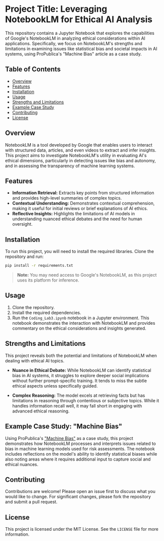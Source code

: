 # Project Title: Leveraging NotebookLM for Ethical AI Analysis

This repository contains a Jupyter Notebook that explores the capabilities of Google's NotebookLM in analyzing ethical considerations within AI applications. Specifically, we focus on NotebookLM's strengths and limitations in examining issues like statistical bias and societal impacts in AI systems, using ProPublica's "Machine Bias" article as a case study.

## Table of Contents
- [Overview](#overview)
- [Features](#features)
- [Installation](#installation)
- [Usage](#usage)
- [Strengths and Limitations](#strengths-and-limitations)
- [Example Case Study](#example-case-study)
- [Contributing](#contributing)
- [License](#license)

## Overview
NotebookLM is a tool developed by Google that enables users to interact with structured data, articles, and even videos to extract and infer insights. This project aims to investigate NotebookLM's utility in evaluating AI's ethical dimensions, particularly in detecting issues like bias and autonomy, and in assessing the transparency of machine learning systems.

## Features
- **Information Retrieval:** Extracts key points from structured information and provides high-level summaries of complex topics.
- **Contextual Understanding:** Demonstrates contextual comprehension, making it useful for initial reviews or brief explanations of AI ethics.
- **Reflective Insights:** Highlights the limitations of AI models in understanding nuanced ethical debates and the need for human oversight.

## Installation
To run this project, you will need to install the required libraries. Clone the repository and run:

```bash
pip install -r requirements.txt
```
> **Note:** You may need access to Google's NotebookLM, as this project uses its platform for inference.

## Usage
1. Clone the repository.
2. Install the required dependencies.
3. Run the `Coding_Lab3.ipynb` notebook in a Jupyter environment. This notebook demonstrates the interaction with NotebookLM and provides commentary on the ethical considerations and insights generated.

## Strengths and Limitations
This project reveals both the potential and limitations of NotebookLM when dealing with ethical AI topics.

- **Nuance in Ethical Debate:** While NotebookLM can identify statistical bias in AI systems, it struggles to explore deeper social implications without further prompt-specific training. It tends to miss the subtle ethical aspects unless specifically guided.

- **Complex Reasoning:** The model excels at retrieving facts but has limitations in reasoning through contentious or subjective topics. While it handles information recall well, it may fall short in engaging with advanced ethical reasoning.

## Example Case Study: "Machine Bias"
Using ProPublica's ["Machine Bias"](https://www.propublica.org/article/machine-bias-risk-assessments-in-criminal-sentencing) as a case study, this project demonstrates how NotebookLM processes and interprets issues related to bias in machine learning models used for risk assessments. The notebook includes reflections on the model's ability to identify statistical biases while also noting areas where it requires additional input to capture social and ethical nuances.

## Contributing
Contributions are welcome! Please open an issue first to discuss what you would like to change. For significant changes, please fork the repository and submit a pull request.

## License
This project is licensed under the MIT License. See the `LICENSE` file for more information.

